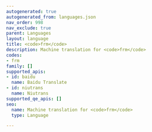 ```yaml
---
autogenerated: true
autogenerated_from: languages.json
nav_order: 998
nav_exclude: true
parent: Languages
layout: language
title: <code>frm</code>
description: Machine translation for <code>frm</code>
codes:
- frm
family: []
supported_apis:
- id: baidu
  name: Baidu Translate
- id: niutrans
  name: Niutrans
supported_qe_apis: []
seo:
  name: Machine translation for <code>frm</code>
  type: Language

---
```


